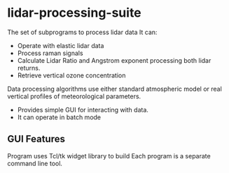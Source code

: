 lidar-processing-suite
======================

The set of subprograms to process lidar data
It can:

*  Operate with elastic lidar data
*  Process raman signals
*  Calculate Lidar Ratio and Angstrom exponent processing both lidar returns.
*  Retrieve vertical ozone concentration

Data processing algorithms use either standard atmospheric model or real vertical
profiles of meteorological parameters.

-  Provides simple GUI for interacting with data.
-  It can operate in batch mode


## GUI Features ##

Program uses Tcl/tk widget library to build 
Each program is a separate command line tool.